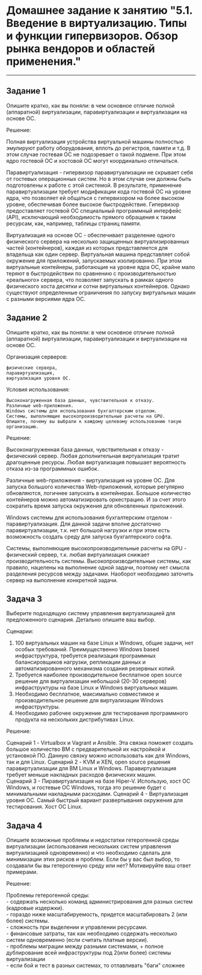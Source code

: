 # Домашнее задание к занятию "5.1. Введение в виртуализацию. Типы и функции гипервизоров. Обзор рынка вендоров и областей применения."

---

## Задание 1

Опишите кратко, как вы поняли: в чем основное отличие полной (аппаратной) виртуализации, паравиртуализации и 
виртуализации на основе ОС.

Решение:

Полная виртуализация устройства виртуальной машины полностью эмулируют работу оборудования, вплоть до регистров, 
памяти и т.д. В этом случае гостевая ОС не подозревает о такой подмене. При этом ядро гостевой ОС и хостовой ОС могут 
координально отличаться.

Паравиртуализация - гипервизор паравиртуализации не скрывает себя от гостевых операционных систем. Но в этом случае 
они должны быть подготовлены к работе с этой системой. В результате, применение паравиртуализации требует модификации 
кода гостевой ОС на уровне ядра, что позволяет ей общаться с гипервизором на более высоком уровне, обеспечивая более 
высокое быстродействие. Гипервизор предоставляет гостевой ОС специальный программный интерфейс (API), исключающий 
необходимость прямого обращения к таким ресурсам, как, например, таблицы страниц памяти.   

Виртуализация на основе ОС - обеспечивает разделение одного физического сервера на несколько защищенных 
виртуализированных частей (контейнеров), каждая из которых представляется для владельца как один сервер. Виртуальная 
машина представляет собой окружение для приложений, запускаемых изолированно. При этом виртуальные контейнеры, 
работающие на уровне ядра ОС, крайне мало теряют в быстродействии по сравнению с производительностью «реального» 
сервера, что позволяет запускать в рамках одного физического хоста десятки и сотни виртуальных контейнеров. Однако 
существуют определенные ограничения по запуску виртуальных машин с разными версиями ядра ОС. 

## Задание 2

Опишите кратко, как вы поняли: в чем основное отличие полной (аппаратной) виртуализации, паравиртуализации и 
виртуализации на основе ОС.

Организация серверов:
````
физические сервера,
паравиртуализация,
виртуализация уровня ОС.
````
Условия использования:
````
Высоконагруженная база данных, чувствительная к отказу.
Различные web-приложения.
Windows системы для использования бухгалтерским отделом.
Системы, выполняющие высокопроизводительные расчеты на GPU.
Опишите, почему вы выбрали к каждому целевому использованию такую организацию.
````
Решение:

Высоконагруженная база данных, чувствительная к отказу - физический сервер. Любая дополнительная виртуализация тратит 
драгоценные ресурсы. Любая виртуализация повышает вероятность отказа из-за программных ошибок. 

Различные web-приложения - виртуализация на уровне ОС. Для запуска большого количества Web-приложений, которые регулярно
обновляются, логичнее запускать в контейнерах. Большое количество контейнеров можно автоматизировать оркестрацию. И за 
счет этого сократить время запуска окружения для обновленных приложений.

Windows системы для использования бухгалтерским отделом - паравиртуализация. Для данной задачи вполне достаточно 
паравиртуализации, т.к. нет большой нагрузки и при этом есть возможность создать среду для запуска бухгалтерского софта. 

Системы, выполняющие высокопроизводительные расчеты на GPU - физический сервер, т.к. любая виртуализация снижает 
производительность системы. Высокопроизводительные системы, как правило, нацелены на выполнение одной задачи, поэтому 
нет смысла разделения ресурсов между задачами. Наоборот необходимо заточить сервер на выполнение конкретной задачи.

## Задача 3

Выберите подходящую систему управления виртуализацией для предложенного сценария. Детально опишите ваш выбор.

Сценарии:

1. 100 виртуальных машин на базе Linux и Windows, общие задачи, нет особых требований. Преимущественно Windows based 
инфраструктура, требуется реализация программных балансировщиков нагрузки, репликации данных и автоматизированного 
механизма создания резервных копий.
2. Требуется наиболее производительное бесплатное open source решение для виртуализации небольшой (20-30 серверов) 
инфраструктуры на базе Linux и Windows виртуальных машин.
3. Необходимо бесплатное, максимально совместимое и производительное решение для виртуализации Windows инфраструктуры.
4. Необходимо рабочее окружение для тестирования программного продукта на нескольких дистрибутивах Linux.

Решение:

Сценарий 1 - Virtualbox и Vagrant и Ansible. Эта связка поможет создать большое количество ВМ с предварительной их
настройкой и установкой ПО. Данную связку можно использовать как для Windows, так и для Linux. 
Сценарий 2 - KVM и XEN, open source решения паравиртуализации для ВМ Linux и Windows. Паравиртуализация требует меньше 
накладных расходов физических машин.  
Сценарий 3 - Пиравиртуализация на базе Hiper-V. Использую, хост ОС Windows, и гостевые ОС Windows, тогда это решение 
будет с минимальными накладными расходами. 
Сценарий 4 - Виртуализация уровня ОС. Самый быстрый вариант развертывания окружения для тестирования. Хост ОС Linux.

## Задача 4

Опишите возможные проблемы и недостатки гетерогенной среды виртуализации (использования нескольких систем управления виртуализацией одновременно) и что необходимо сделать для минимизации этих рисков и проблем. Если бы у вас был выбор, то создавали бы вы гетерогенную среду или нет? Мотивируйте ваш ответ примерами.

Решение:

Проблемы гетерогенной среды:  
       - содержать несколько команд администрирования для разных систем (кадровые издержки).  
       - гораздо ниже масштабируемость, придется масштабировать 2 (или более) системы.  
       - сложность при выделении и управлении ресурсами.  
       - финансовые затраты, так как необходимо содержать несколько систем одновременно (если считать платные версии).  
       - проблемы миграции между разными системами, + полное дублирование всей инфраструктуры под 2(или более) системы виртуализации  
       - если бой и тест в разных системах, то отлавливать "баги" сложнее